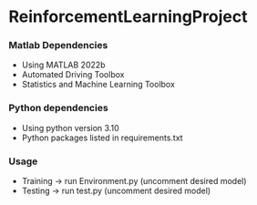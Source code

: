 # ReinforcementLearningProject

### Matlab Dependencies
- Using MATLAB 2022b
- Automated Driving Toolbox
- Statistics and Machine Learning Toolbox

### Python dependencies
- Using python version 3.10
- Python packages listed in requirements.txt

### Usage
- Training -> run Environment.py (uncomment desired model)
- Testing -> run test.py (uncomment desired model)
